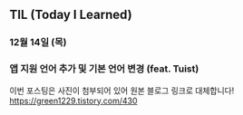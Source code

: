 ## TIL (Today I Learned)

### 12월 14일 (목)    
### 앱 지원 언어 추가 및 기본 언어 변경 (feat. Tuist)    
이번 포스팅은 사진이 첨부되어 있어 원본 블로그 링크로 대체합니다!   
https://green1229.tistory.com/430    